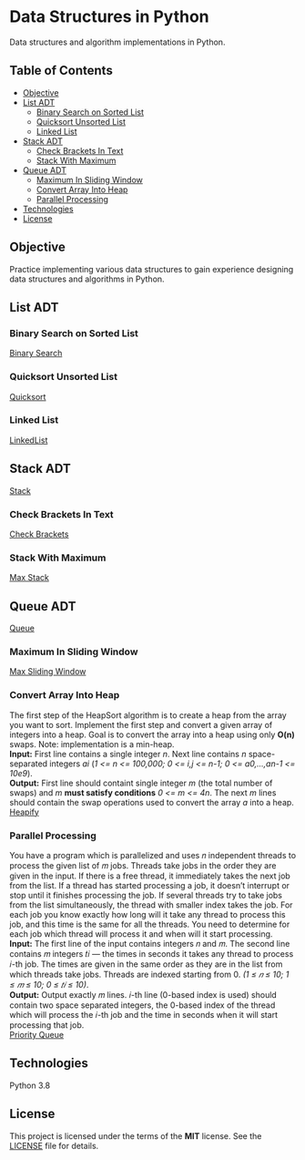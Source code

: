 # Data Structures in Python
Data structures and algorithm implementations in Python.

## Table of Contents
* [Objective](#objective)
* [List ADT](#list-adt)
  - [Binary Search on Sorted List](#binary-search-on-sorted-list)
  - [Quicksort Unsorted List](#quicksort-unsorted-list)
  - [Linked List](#linked-list)
* [Stack ADT](#stack-adt)
  - [Check Brackets In Text](#check-brackets-in-text)
  - [Stack With Maximum](#stack-with-maximum)
* [Queue ADT](#queue-adt)
  - [Maximum In Sliding Window](#maximum-in-sliding-window)
  - [Convert Array Into Heap](#convert-array-into-heap)
  - [Parallel Processing](#parallel-processing)
* [Technologies](#technologies)
* [License](#license)

## Objective
Practice implementing various data structures to gain experience designing data structures and algorithms in Python.

## List ADT

### Binary Search on Sorted List
[Binary Search](binarysearch.py "binarysearch.py")

### Quicksort Unsorted List
[Quicksort](quicksort.py "quicksort.py")

### Linked List
[LinkedList](linkedlist.py "linkedlist.py")


## Stack ADT
[Stack](stack.py "stack.py")

### Check Brackets In Text
[Check Brackets](check_brackets.py "check_brackets.py")

### Stack With Maximum
[Max Stack](max_stack.py "max_stack.py")

## Queue ADT
[Queue](queue.py "queue.py")

### Maximum In Sliding Window
[Max Sliding Window](max_sliding_window.py "max_sliding_window.py")

### Convert Array Into Heap
The first step of the HeapSort algorithm is to create a heap from the array you want to sort. Implement the first step 
and convert a given array of integers into a heap. Goal is to convert the array into a heap using only **O(n)** swaps. 
Note: implementation is a min-heap.  
**Input:** First line contains a single integer _n_. Next line contains _n_ space-separated integers _ai_ 
(_1 <= n <= 100,000; 0 <= i,j <= n-1; 0 <= a0,...,an-1 <= 10e9_).  
**Output:** First line should containt single integer _m_ (the total number of swaps) and _m_ **must satisfy conditions** 
_0 <= m <= 4n_. The next _m_ lines should contain the swap operations used to convert the array _a_ into a heap.  
[Heapify](build_heap.py "build_heap.py")

### Parallel Processing
You have a program which is parallelized and uses 𝑛 independent threads to process the given list of 𝑚 jobs. Threads 
take jobs in the order they are given in the input. If there is a free thread, it immediately takes the next job from 
the list. If a thread has started processing a job, it doesn’t interrupt or stop until it finishes processing the job. 
If several threads try to take jobs from the list simultaneously, the thread with smaller index takes the job. For each 
job you know exactly how long will it take any thread to process this job, and this time is the same for all the threads. 
You need to determine for each job which thread will process it and when will it start processing.  
**Input:** The first line of the input contains integers 𝑛 and 𝑚. The second line contains 𝑚 integers 𝑡𝑖 — the times in 
seconds it takes any thread to process 𝑖-th job. The times are given in the same order as they are in the list from 
which threads take jobs. Threads are indexed starting from 0. _(1 ≤ 𝑛 ≤ 10; 1 ≤ 𝑚 ≤ 10; 0 ≤ 𝑡𝑖 ≤ 10)_.  
**Output:** Output exactly 𝑚 lines. 𝑖-th line (0-based index is used) should contain two space separated integers, the 
0-based index of the thread which will process the 𝑖-th job and the time in seconds when it will start processing that job.  
[Priority Queue](job_queue.py "job_queue.py")


## Technologies
Python 3.8

## License
This project is licensed under the terms of the **MIT** license. See the [LICENSE](LICENSE) file for details.
